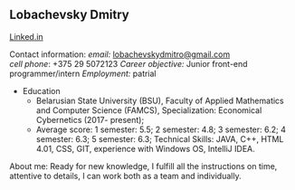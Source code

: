 ## Lobachevsky Dmitry

[Linked.in](https://www.linkedin.com/feed/?trk=onboarding-landing)

Contact information:
*email:* lobachevskydmitro@gmail.com  
*cell phone*: +375 29 5072123
*Career objective:* Junior front-end programmer/intern
*Employment:* patrial

* Education 
  * Belarusian State University (BSU), Faculty of Applied Mathematics and Computer Science (FAMCS), Specialization: Economical Cybernetics (2017- present);
  * Average score: 1 semester: 5.5; 2 semester: 4.8; 3 semester: 6.2; 4 semester: 6.3; 5 semester: 6.3;
Technical Skills:
JAVA, C++, HTML 4.01, CSS, GIT, experience with Windows OS, IntelliJ IDEA.
 
About me:
Ready for new knowledge, I fulfill all the instructions on time, attentive to details, I can work both as a team and individually.
